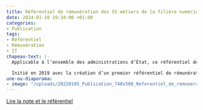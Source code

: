 ```yaml
---
title: Référentiel de rémunération des 55 métiers de la filière numérique
date: 2024-01-10 19:34:00 +01:00
categories:
- Publication
tags:
- Référentiel
- Rémunération
- IT
chapeau-text: |-
  Applicable à l’ensemble des administrations d’État, ce référentiel définit des valeurs de salaires sur l’ensemble des métiers de la filière numérique, avec des fourchettes basses et hautes, en fonction du métier et de l’expérience de chaque candidat ou agent déjà en place. Chaque fourchette haute est également un seuil en dessous duquel le contrôle budgétaire n’est plus nécessaire et la procédure ainsi simplifiée dans le cadre du recrutement et du renouvellement d’agents contractuels.

  Initié en 2019 avec la création d’un premier référentiel de rémunération, il est mis à jour par la circulaire n°6434/SG de la Première ministre du 3 janvier 2024.
une-ou-diaporama:
- image: "/uploads/20220105_Publication_740x500_Referentiel_de_remuneration_V2.png"
---
```


<div class="lien-important"><p><a href="https://www.numerique.gouv.fr/publications/referentiel-de-remuneration-des-55-metiers-de-la-filiere-numerique/">Lire la note et le référentiel</a></p></div>